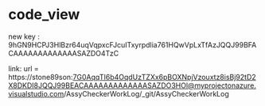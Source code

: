 # code_view

new key : 9hGN9HCPJ3HlBzr64uqVqpxcFJcuITxyrpdlia761HQwVpLxTfAzJQQJ99BFACAAAAAAAAAAAAASAZDO4TzC


link: 	url = https://stone89son:7G0AqqTI6b4OqdUzTZXx6pBOXNpjVzouxtz8isBj92tD2X8DKDI8JQQJ99BEACAAAAAAAAAAAAASAZDO3HOl@myprojectonazure.visualstudio.com/AssyCheckerWorkLog/_git/AssyCheckerWorkLog
